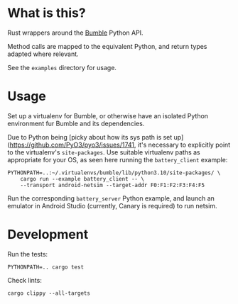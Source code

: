 # What is this?

Rust wrappers around the [Bumble](https://github.com/google/bumble) Python API.

Method calls are mapped to the equivalent Python, and return types adapted where
relevant.

See the `examples` directory for usage.

# Usage

Set up a virtualenv for Bumble, or otherwise have an isolated Python environment
fur Bumble and its dependencies.

Due to Python being
[picky about how its sys path is set up](https://github.com/PyO3/pyo3/issues/1741,
it's necessary to explicitly point to the virtualenv's `site-packages`. Use
suitable virtualenv paths as appropriate for your OS, as seen here running
the `battery_client` example:

```
PYTHONPATH=..:~/.virtualenvs/bumble/lib/python3.10/site-packages/ \
    cargo run --example battery_client -- \
    --transport android-netsim --target-addr F0:F1:F2:F3:F4:F5
```

Run the corresponding `battery_server` Python example, and launch an emulator in
Android Studio (currently, Canary is required) to run netsim.

# Development

Run the tests:

```
PYTHONPATH=.. cargo test
```

Check lints:

```
cargo clippy --all-targets
```